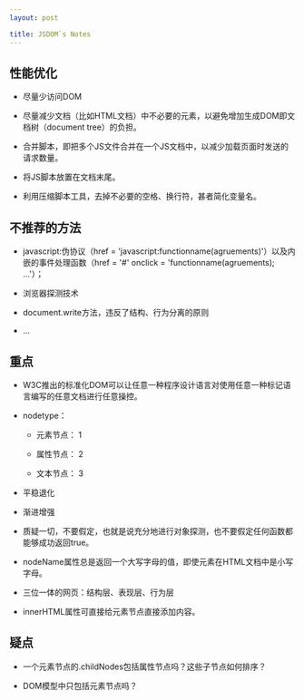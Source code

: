 ```yaml
---
layout: post

title: JSDOM`s Notes
---
```


## 性能优化

+ 尽量少访问DOM

+ 尽量减少文档（比如HTML文档）中不必要的元素，以避免增加生成DOM即文档树（document tree）的负担。

+ 合并脚本，即把多个JS文件合并在一个JS文档中，以减少加载页面时发送的请求数量。

+ 将JS脚本放置在文档末尾。

+ 利用压缩脚本工具，去掉不必要的空格、换行符，甚者简化变量名。

## 不推荐的方法

+ javascript:伪协议（href = 'javascript:functionname(agruements)'）以及内嵌的事件处理函数（href = '#' onclick = 'functionname(agruements); ...'）；

+ 浏览器探测技术

+ document.write方法，违反了结构、行为分离的原则
+ ...

## 重点

+ W3C推出的标准化DOM可以让任意一种程序设计语言对使用任意一种标记语言编写的任意文档进行任意操控。

+ nodetype：

	+ 元素节点： 1

	+ 属性节点： 2

	+ 文本节点： 3

+ 平稳退化

+ 渐进增强

+ 质疑一切，不要假定，也就是说充分地进行对象探测，也不要假定任何函数都能够成功返回true。

+ nodeName属性总是返回一个大写字母的值，即使元素在HTML文档中是小写字母。

+ 三位一体的网页：结构层、表现层、行为层

+ innerHTML属性可直接给元素节点直接添加内容。

## 疑点

+ 一个元素节点的.childNodes包括属性节点吗？这些子节点如何排序？

+ DOM模型中只包括元素节点吗？
